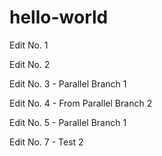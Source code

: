 # hello-world

Edit No. 1

Edit No. 2

Edit No. 3 - Parallel Branch 1

Edit No. 4 - From Parallel Branch 2

Edit No. 5 - Parallel Branch 1

Edit No. 7 - Test 2
